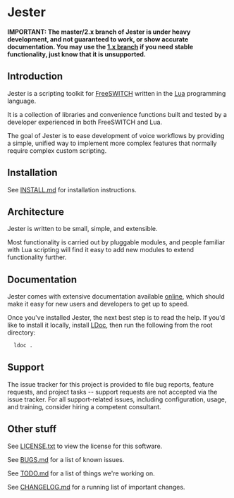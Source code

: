 # Jester

**IMPORTANT: The master/2.x branch of Jester is under heavy development, and not guaranteed to work, or show accurate documentation. You may use the [1.x branch](https://github.com/thehunmonkgroup/jester/tree/v1.x) if you need stable functionality, just know that it is unsupported.**

## Introduction
Jester is a scripting toolkit for [FreeSWITCH](https://freeswitch.org) written in the [Lua](http://www.lua.org) programming language.

It is a collection of libraries and convenience functions built and tested by a developer experienced in both FreeSWITCH and Lua.

The goal of Jester is to ease development of voice workflows by providing a simple, unified way to implement more complex features that normally require complex custom scripting.

## Installation
See [INSTALL.md](INSTALL.md) for installation instructions.

## Architecture
Jester is written to be small, simple, and extensible.

Most functionality is carried out by pluggable modules, and people familiar with Lua scripting will find it easy to add new modules to extend functionality further.

## Documentation

Jester comes with extensive documentation available [online](http://thehunmonkgroup.github.io/jester/doc/), which should make it easy for new users and developers to get up to speed.

Once you've installed Jester, the next best step is to read the help. If you'd like to install it locally, install [LDoc](https://github.com/stevedonovan/LDoc), then run the following from the root directory:

```sh
  ldoc .
```

## Support

The issue tracker for this project is provided to file bug reports, feature requests, and project tasks -- support requests are not accepted via the issue tracker. For all support-related issues, including configuration, usage, and training, consider hiring a competent consultant.

## Other stuff
See [LICENSE.txt](LICENSE.txt) to view the license for this software.

See [BUGS.md](BUGS.md) for a list of known issues.

See [TODO.md](TODO.md) for a list of things we're working on.

See [CHANGELOG.md](CHANGELOG.md) for a running list of important changes.
